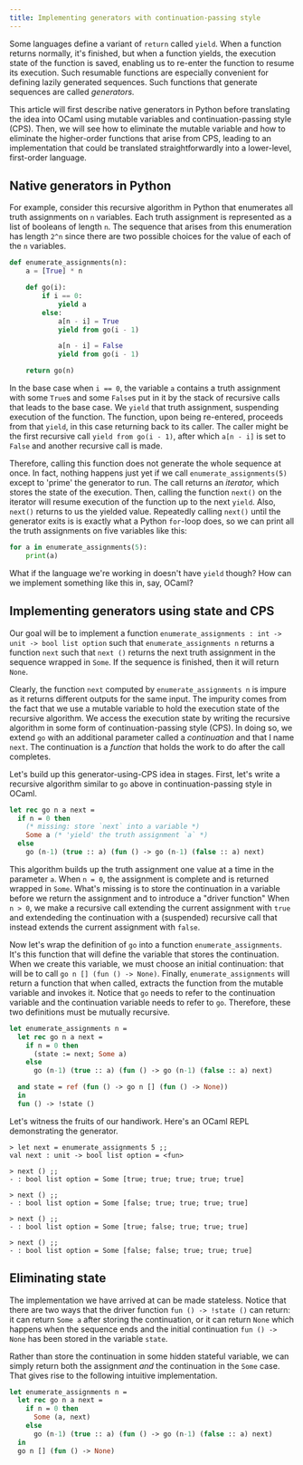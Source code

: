 ```yaml
---
title: Implementing generators with continuation-passing style
---
```


Some languages define a variant of `return` called `yield`. When a function returns normally, it's
finished, but when a function yields, the execution state of the function is saved, enabling us to
re-enter the function to resume its execution. Such resumable functions are especially convenient
for defining lazily generated sequences. Such functions that generate sequences are called
_generators._

This article will first describe native generators in Python before translating the idea into OCaml
using mutable variables and continuation-passing style (CPS). Then, we will see how to eliminate
the mutable variable and how to eliminate the higher-order functions that arise from CPS, leading
to an implementation that could be translated straightforwardly into a lower-level, first-order
language.

## Native generators in Python

For example, consider this recursive algorithm in Python that enumerates all truth assignments on
`n` variables. Each truth assignment is represented as a list of booleans of length `n`. The
sequence that arises from this enumeration has length `2^n` since there are two possible choices
for the value of each of the `n` variables.

```python
def enumerate_assignments(n):
    a = [True] * n

    def go(i):
        if i == 0:
            yield a
        else:
            a[n - i] = True
            yield from go(i - 1)

            a[n - i] = False
            yield from go(i - 1)

    return go(n)
```

In the base case when `i == 0`, the variable `a` contains a truth assignment with some `True`s and
some `False`s put in it by the stack of recursive calls that leads to the base case. We `yield`
that truth assignment, suspending execution of the function. The function, upon being re-entered,
proceeds from that `yield`, in this case returning back to its caller. The caller might be the
first recursive call `yield from go(i - 1)`, after which `a[n - i]` is set to `False` and another
recursive call is made.

Therefore, calling this function does not generate the whole sequence at once. In fact, nothing
happens just yet if we call `enumerate_assignments(5)` except to 'prime' the generator to run. The
call returns an _iterator,_ which stores the state of the execution.  Then, calling the function
`next()` on the iterator will resume execution of the function up to the next `yield`.  Also,
`next()` returns to us the yielded value.  Repeatedly calling `next()` until the generator exits is
is exactly what a Python `for`-loop does, so we can print all the truth assignments on five
variables like this:

```python
for a in enumerate_assignments(5):
    print(a)
```

What if the language we're working in doesn't have `yield` though? How can we implement something
like this in, say, OCaml?

## Implementing generators using state and CPS

Our goal will be to implement a function `enumerate_assignments : int -> unit -> bool list option`
such that `enumerate_assignments n` returns a function `next` such that `next ()` returns the next
truth assignment in the sequence wrapped in `Some`. If the sequence is finished, then it will
return `None`.

Clearly, the function `next` computed by `enumerate_assignments n` is impure as it returns
different outputs for the same input. The impurity comes from the fact that we use a mutable
variable to hold the execution state of the recursive algorithm. We access the execution state by
writing the recursive algorithm in some form of continuation-passing style (CPS). In doing so, we
extend `go` with an additional parameter called a _continuation_ and that I name `next`.  The
continuation is a _function_ that holds the work to do after the call completes.

Let's build up this generator-using-CPS idea in stages. First, let's write a recursive algorithm
similar to `go` above in continuation-passing style in OCaml.

```ocaml
let rec go n a next =
  if n = 0 then
    (* missing: store `next` into a variable *)
    Some a (* 'yield' the truth assignment `a` *)
  else
    go (n-1) (true :: a) (fun () -> go (n-1) (false :: a) next)
```

This algorithm builds up the truth assignment one value at a time in the parameter `a`. When `n =
0`, the assignment is complete and is returned wrapped in `Some`. What's missing is to store the
continuation in a variable before we return the assignment and to introduce a "driver function"
When `n > 0`, we make a recursive call extending the current assignment with `true` and
extendeding the continuation with a (suspended) recursive call that instead extends the current
assignment with `false`.

Now let's wrap the definition of `go` into a function `enumerate_assignments`. It's this function
that will define the variable that stores the continuation. When we create this variable, we
must choose an initial continuation: that will be to call `go n [] (fun () -> None)`.
Finally, `enumerate_assignments` will return a function that when called, extracts the function
from the mutable variable and invokes it. Notice that `go` needs to refer to the continuation
variable and the continuation variable needs to refer to `go`. Therefore, these two definitions
must be mutually recursive.

```ocaml
let enumerate_assignments n =
  let rec go n a next =
    if n = 0 then
      (state := next; Some a)
    else
      go (n-1) (true :: a) (fun () -> go (n-1) (false :: a) next)

  and state = ref (fun () -> go n [] (fun () -> None))
  in
  fun () -> !state ()
```

Let's witness the fruits of our handiwork. Here's an OCaml REPL demonstrating the generator.

```
> let next = enumerate_assignments 5 ;;
val next : unit -> bool list option = <fun>

> next () ;;
- : bool list option = Some [true; true; true; true; true]

> next () ;;
- : bool list option = Some [false; true; true; true; true]

> next () ;;
- : bool list option = Some [true; false; true; true; true]

> next () ;;
- : bool list option = Some [false; false; true; true; true]
```

## Eliminating state

The implementation we have arrived at can be made stateless. Notice that there are two ways that
the driver function `fun () -> !state ()` can return: it can return `Some a` after storing the
continuation, or it can return `None` which happens when the sequence ends and the initial
continuation `fun () -> None` has been stored in the variable `state`.

Rather than store the continuation in some hidden stateful variable, we can simply return both the
assignment _and_ the continuation in the `Some` case. That gives rise to the following intuitive
implementation.

```ocaml
let enumerate_assignments n =
  let rec go n a next =
    if n = 0 then
      Some (a, next)
    else
      go (n-1) (true :: a) (fun () -> go (n-1) (false :: a) next)
  in
  go n [] (fun () -> None)
```

